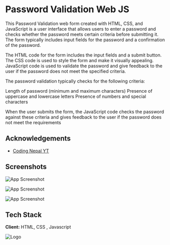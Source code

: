 
# Password Validation Web JS

This Password Validation web form created with HTML, CSS, and JavaScript is a user interface that allows users to enter a password and checks whether the password meets certain criteria before submitting it. The form typically includes input fields for the password and a confirmation of the password.

The HTML code for the form includes the input fields and a submit button. The CSS code is used to style the form and make it visually appealing. JavaScript code is used to validate the password and give feedback to the user if the password does not meet the specified criteria.

The password validation typically checks for the following criteria:

Length of password (minimum and maximum characters)
Presence of uppercase and lowercase letters
Presence of numbers and special characters

When the user submits the form, the JavaScript code checks the password against these criteria and gives feedback to the user if the password does not meet the requirements


## Acknowledgements

 - [Coding Nepal YT](https://www.youtube.com/watch?v=UHAuPmPtwuQ)



## Screenshots

![App Screenshot](https://via.placeholder.com/468x300?text=App+Screenshot+Here)

![App Screenshot](https://via.placeholder.com/468x300?text=App+Screenshot+Here)

![App Screenshot](https://via.placeholder.com/468x300?text=App+Screenshot+Here)


## Tech Stack

**Client:** HTML, CSS , Javascript


![Logo](https://dev-to-uploads.s3.amazonaws.com/uploads/articles/th5xamgrr6se0x5ro4g6.png)

